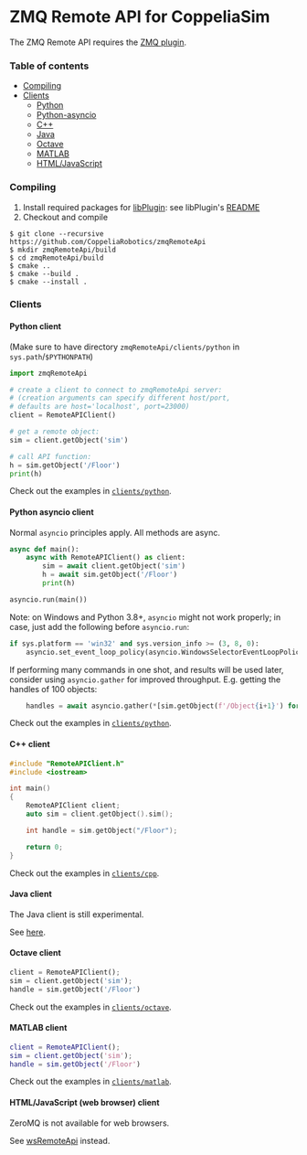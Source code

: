 # ZMQ Remote API for CoppeliaSim

The ZMQ Remote API requires the [ZMQ plugin](https://github.com/CoppeliaRobotics/simExtZMQ).

### Table of contents

 - [Compiling](#compiling)
 - [Clients](#clients)
     - [Python](#python-client)
     - [Python-asyncio](#python-asyncio-client)
     - [C++](#c-client)
     - [Java](#java-client)
     - [Octave](#octave-client)
     - [MATLAB](#matlab-client)
     - [HTML/JavaScript](#htmljavascript-web-browser-client)


### Compiling

1. Install required packages for [libPlugin](https://github.com/CoppeliaRobotics/libPlugin): see libPlugin's [README](external/libPlugin/README.md)
2. Checkout and compile
```text
$ git clone --recursive https://github.com/CoppeliaRobotics/zmqRemoteApi
$ mkdir zmqRemoteApi/build
$ cd zmqRemoteApi/build
$ cmake ..
$ cmake --build .
$ cmake --install .
```

### Clients

#### Python client

(Make sure to have directory `zmqRemoteApi/clients/python` in `sys.path`/`$PYTHONPATH`)

```python
import zmqRemoteApi

# create a client to connect to zmqRemoteApi server:
# (creation arguments can specify different host/port,
# defaults are host='localhost', port=23000)
client = RemoteAPIClient()

# get a remote object:
sim = client.getObject('sim')

# call API function:
h = sim.getObject('/Floor')
print(h)
```

Check out the examples in [`clients/python`](clients/python).

#### Python asyncio client

Normal `asyncio` principles apply. All methods are async.

```python
async def main():
    async with RemoteAPIClient() as client:
        sim = await client.getObject('sim')
        h = await sim.getObject('/Floor')
        print(h)

asyncio.run(main())
```

Note: on Windows and Python 3.8+, `asyncio` might not work properly; in case, just add the following before `asyncio.run`:

```python
if sys.platform == 'win32' and sys.version_info >= (3, 8, 0):
    asyncio.set_event_loop_policy(asyncio.WindowsSelectorEventLoopPolicy())
```

If performing many commands in one shot, and results will be used later, consider using `asyncio.gather` for improved throughput. E.g. getting the handles of 100 objects:

```python
    handles = await asyncio.gather(*[sim.getObject(f'/Object{i+1}') for i in range(100)])
```

Check out the examples in [`clients/python`](clients/python).

#### C++ client

```cpp
#include "RemoteAPIClient.h"
#include <iostream>

int main()
{
    RemoteAPIClient client;
    auto sim = client.getObject().sim();

    int handle = sim.getObject("/Floor");

    return 0;
}
```

Check out the examples in [`clients/cpp`](clients/cpp).

#### Java client

The Java client is still experimental.

See [here](clients/java).

#### Octave client

```octave
client = RemoteAPIClient();
sim = client.getObject('sim');
handle = sim.getObject('/Floor')
```

Check out the examples in [`clients/octave`](clients/octave).

#### MATLAB client

```matlab
client = RemoteAPIClient();
sim = client.getObject('sim');
handle = sim.getObject('/Floor')
```

Check out the examples in [`clients/matlab`](clients/matlab).

#### HTML/JavaScript (web browser) client

ZeroMQ is not available for web browsers.

See [wsRemoteApi](https://github.com/CoppeliaRobotics/wsRemoteApi) instead.
